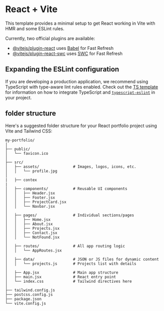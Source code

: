 # React + Vite

This template provides a minimal setup to get React working in Vite with HMR and some ESLint rules.

Currently, two official plugins are available:

- [@vitejs/plugin-react](https://github.com/vitejs/vite-plugin-react/blob/main/packages/plugin-react) uses [Babel](https://babeljs.io/) for Fast Refresh
- [@vitejs/plugin-react-swc](https://github.com/vitejs/vite-plugin-react/blob/main/packages/plugin-react-swc) uses [SWC](https://swc.rs/) for Fast Refresh

## Expanding the ESLint configuration

If you are developing a production application, we recommend using TypeScript with type-aware lint rules enabled. Check out the [TS template](https://github.com/vitejs/vite/tree/main/packages/create-vite/template-react-ts) for information on how to integrate TypeScript and [`typescript-eslint`](https://typescript-eslint.io) in your project.


## folder structure

Here's a suggested folder structure for your React portfolio project using Vite and Tailwind CSS:

```
my-portfolio/
│
├── public/
│   └── favicon.ico
│
├── src/
│   ├── assets/               # Images, logos, icons, etc.
│   │   └── profile.jpg
│
|   ├── contex
|
│   ├── components/           # Reusable UI components
│   │   ├── Header.jsx
│   │   ├── Footer.jsx
│   │   ├── ProjectCard.jsx
│   │   └── Navbar.jsx
│
│   ├── pages/                # Individual sections/pages
│   │   ├── Home.jsx
│   │   ├── About.jsx
│   │   ├── Projects.jsx
│   │   ├── Contact.jsx
│   │   └── NotFound.jsx
│
│   ├── routes/               # All app routing logic
│   │   └── AppRoutes.jsx
│
│   ├── data/                 # JSON or JS files for dynamic content
│   │   └── projects.js       # Projects list with details
│
│   ├── App.jsx               # Main app structure
│   ├── main.jsx              # React entry point
│   └── index.css             # Tailwind directives here
│
├── tailwind.config.js
├── postcss.config.js
├── package.json
└── vite.config.js
```